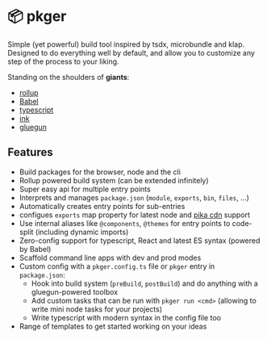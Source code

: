 # 📦 pkger

Simple (yet powerful) build tool inspired by tsdx, microbundle and klap. Designed to do everything well by default, and allow you to customize any step of the process to your liking.

Standing on the shoulders of **giants**:

- [rollup](https://github.com/rollup/rollup)
- [Babel](https://github.com/babel/babel)
- [typescript](https://github.com/microsoft/Typescript)
- [ink](https://github.com/vadimdemedes/ink)
- [gluegun](https://github.com/infinitered/gluegun)

## Features

- Build packages for the browser, node and the cli
- Rollup powered build system (can be extended infinitely)
- Super easy api for multiple entry points
- Interprets and manages `package.json` (`module`, `exports`, `bin`, `files`, ...)
- Automatically creates entry points for sub-entries
- configues `exports` map property for latest node and [pika cdn](https://www.pika.dev/cdnn) support
- Use internal aliases like `@components`, `@themes` for entry points to code-split (including dynamic imports)
- Zero-config support for typescript, React and latest ES syntax (powered by Babel)
- Scaffold command line apps with dev and prod modes
- Custom config with a `pkger.config.ts` file or `pkger` entry in `package.json`:
  - Hook into build system (`preBuild`, `postBuild`) and do anything with a gluegun-powered toolbox
  - Add custom tasks that can be run with `pkger run <cmd>` (allowing to write mini node tasks for your projects)
  - Write typescript with modern syntax in the config file too
- Range of templates to get started working on your ideas
